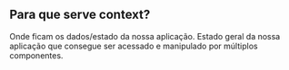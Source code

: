 ## Para que serve context?

Onde ficam os dados/estado da nossa aplicação. 
Estado geral da nossa aplicação que consegue ser acessado e manipulado por múltiplos componentes. 
